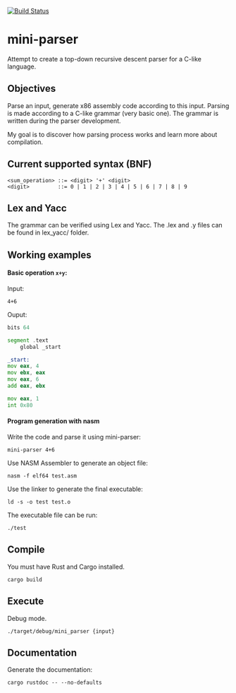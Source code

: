 [![Build Status](https://travis-ci.org/jean553/mini-parser.svg?branch=master)](https://travis-ci.org/jean553/mini-parser)

# mini-parser

Attempt to create a top-down recursive descent parser for a C-like language.

## Objectives

Parse an input, generate x86 assembly code according to this input.
Parsing is made according to a C-like grammar (very basic one).
The grammar is written during the parser development.

My goal is to discover how parsing process works and 
learn more about compilation.

## Current supported syntax (BNF)

```bnf
<sum_operation> ::= <digit> '+' <digit>
<digit>         ::= 0 | 1 | 2 | 3 | 4 | 5 | 6 | 7 | 8 | 9
```

## Lex and Yacc

The grammar can be verified using Lex and Yacc.
The .lex and .y files can be found in lex_yacc/ folder.

## Working examples

#### Basic operation `x+y`:

Input:

```
4+6
```

Ouput:

```asm
bits 64

segment .text
    global _start

_start:
mov eax, 4
mov ebx, eax
mov eax, 6
add eax, ebx

mov eax, 1
int 0x80
```

#### Program generation with nasm

Write the code and parse it using mini-parser:

```
mini-parser 4+6
```

Use NASM Assembler to generate an object file:

```
nasm -f elf64 test.asm
```

Use the linker to generate the final executable:

```
ld -s -o test test.o
```

The executable file can be run:

```
./test
```

## Compile

You must have Rust and Cargo installed.

```
cargo build
```

## Execute

Debug mode.

```
./target/debug/mini_parser {input}
```

## Documentation

Generate the documentation:

```
cargo rustdoc -- --no-defaults
```
